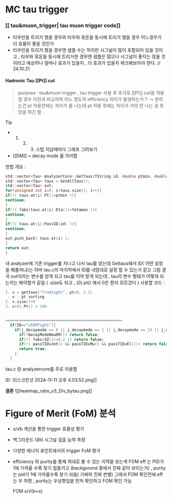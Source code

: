 # MC tau trigger 
### [[ tau&muon_trigger| tau muon trigger code]]
- 타우만을 트리거 했을 경우와 타우와 뮤온을 동시에 트리거 했을 경우 어느경우가 더 효율이 좋을 것인가 
- 타우만을 트리거 했을 경우엔 샘플 수는 적지만 시그널이 많이 포함되어 있을 것이고 , 타우와 뮤온을 동시에 트리거한 경우엔 샘플은 많으나 시그널이 좋지는 않을 것이라고 예상하나 얼마나 효과가 있을지 ,  더 효과가 있을지 체크해보아야 한다. 
// 24.10.31

####  Hadronic Tau [[Pt]] cut
 > purpose : tau&muon trigger , tau trigger 사용 후 추가로 [[Pt]] cut을 적용할 경우 이전과 비교하여 어느 정도의 efficiency 차이가 발생하는가 ? -> 원하는건 pt 적용전에는 차이가 좀 나는데 pt 적용 후에는 차이가 거의 안 나는 걸 희망을 하긴 함 . 

> [!tip] 
> * 1. 2. 3.  스텝 지날때마다 그래프 그려보기 
> * [[DM]] = decay mode 를 의미함 

방법 개요 :  
```c
std::vector<Tau> AnalyzerCore::GetTaus(TString id, double ptmin, double fetamax){
std::vector<Tau> taus = GetAllTaus();
std::vector<Tau> out;
for(unsigned int i=0; i<taus.size(); i++){
if(!( taus.at(i).Pt()>ptmin )){
continue;
}
if(!( fabs(taus.at(i).Eta())<fetamax )){
continue;
}
if(!( taus.at(i).PassID(id) )){
continue;
}
out.push_back( taus.at(i) );
}
return out;
}
```
내 analyzer에  기존 trigger를 지나고 나서 tau를 얻는데
Gettaus에서 ID( 어떤 설정을 해줄꺼냐)는 아마 tau.c의 마지막에서 ID를 내맘대로 설정 할 수 있는거 같고
그럼 결국 out이라는 변수를 받게 되고 tau를 이어 받게 되는데 , tau의 변수 형태가 어떻게 되는지는 봐야할거 같음 ( .size도 되고 ,  (0).pt() 에서 0은 뭔지 모르겄다 ) 
사용할 코드 : 

```c
1. v = gettaus("lrsmtight", pt=0, 2.1) 
 - v : pt sorting
2. v.size()>0 
3. v(0).Pt() > 190  


===================================================
  if(ID=="LRSMTight"){
    if(j_decaymode == 0 || j_decaymode == 1 || j_decaymode == 10 || j_decaymode ==11){
      if(!DecayModeNewDM()) return false;
      if(!( fabs(dZ())<0.2 )) return false;
      if(!( passTIDvJet() && passTIDvMu() && passTIDvEl())) return false;
      return true;
    }
  }

```
tau.c 랑 analyzercore를 주로 이용함 

ID: 
![[스크린샷 2024-11-11 오후 4.03.52.png]]

**결론**
![[heatmap_ratio_v3_Div_bytau.png]]
# Figure of Merit (FoM) 분석
- s/√b 계산을 통한 trigger 효율성 평가
- 백그라운드 대비 시그널 검출 능력 측정
- 다양한 에너지 포인트에서의 trigger FoM 평가

- efficiency 와 purity를 통해 최대로 볼 수 있는 지역을 보는게 FOM 
  eff 는 PID가 1에 가까울 수록 찾기 힘들거고 (backgorund 중에서 진짜 같아 보이는거) ,
   purity는  pid가 1에 가까울수록 찾기 쉬움( 가짜와 진짜 판별) 그래서 FOM 확인전에 eff는 우 하향 , purity는 우상향임을 먼저 확인하고 FOM 확인 가능 
  
  FOM s/√(b+s)
